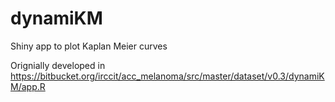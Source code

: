 # dynamiKM
Shiny app to plot Kaplan Meier curves 

Orignially developed in https://bitbucket.org/irccit/acc_melanoma/src/master/dataset/v0.3/dynamiKM/app.R
